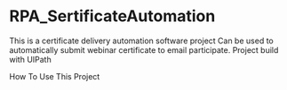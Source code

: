 # RPA_SertificateAutomation
This is a certificate delivery automation software project
Can be used to automatically submit webinar certificate to email participate. 
Project build with UIPath

How To Use This Project
